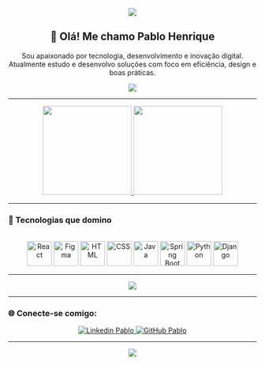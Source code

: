 <!-- Banner de topo com efeito wave e gradiente neon -->
<div align="center">
  <img src="https://capsule-render.vercel.app/api?type=waving&color=4d0c7d,6a00f4,00ffcc&height=250&section=header&text=Pablo%20Henrique%20🚀&fontSize=40&fontColor=ffffff&animation=fadeIn" />
</div>

<!-- Saudação -->
<h2 align="center">👋 Olá! Me chamo Pablo Henrique</h2>
<p align="center">Sou apaixonado por tecnologia, desenvolvimento e inovação digital. Atualmente estudo e desenvolvo soluções com foco em eficiência, design e boas práticas.</p>

<!-- Animação digitando -->
<div align="center">
  <img src="https://readme-typing-svg.demolab.com?font=Fira+Code&size=22&pause=1000&color=00FFC3&center=true&vCenter=true&width=600&lines=Desenvolvedor+Fullstack;Java+%2B+Spring+Boot+%2B+Django;Frontend+em+React+%2B+Flutter;Design+UI+%2F+UX+com+Figma" />
</div>

---

<!-- Estatísticas GitHub -->
<div align="center">
  <a href="https://github.com/PabloDomiciano">
    <img height="180em" src="https://github-readme-stats.vercel.app/api?username=PabloDomiciano&show_icons=true&theme=tokyonight&include_all_commits=true&count_private=true&hide_border=true"/>
    <img height="180em" src="https://github-readme-stats.vercel.app/api/top-langs/?username=PabloDomiciano&layout=compact&langs_count=8&theme=tokyonight&hide_border=true"/>
  </a>
</div>

---

<!-- Tecnologias -->
### 🚀 Tecnologias que domino

<div align="center" style="display: inline_block"><br>
  <img title="React" alt="React" height="50" src="https://cdn.jsdelivr.net/gh/devicons/devicon/icons/react/react-original.svg"/>
  <img title="Figma" alt="Figma" height="50" src="https://cdn.jsdelivr.net/gh/devicons/devicon/icons/figma/figma-original.svg"/>
  <img title="HTML5" alt="HTML" height="50" src="https://cdn.jsdelivr.net/gh/devicons/devicon/icons/html5/html5-original.svg"/>
  <img title="CSS3" alt="CSS" height="50" src="https://cdn.jsdelivr.net/gh/devicons/devicon/icons/css3/css3-original.svg"/>
  <img title="Java" alt="Java" height="50" src="https://cdn.jsdelivr.net/gh/devicons/devicon/icons/java/java-original.svg"/>
  <img title="Spring Boot" alt="Spring Boot" height="50" src="https://cdn.jsdelivr.net/gh/devicons/devicon/icons/spring/spring-original.svg"/>
  <img title="Python" alt="Python" height="50" src="https://cdn.jsdelivr.net/gh/devicons/devicon/icons/python/python-original.svg"/>
  <img title="Django" alt="Django" height="50" src="https://cdn.jsdelivr.net/gh/devicons/devicon/icons/django/django-plain.svg"/>
</div>

---

<!-- Troféus do GitHub -->
<div align="center">
  <img src="https://github-profile-trophy.vercel.app/?username=PabloDomiciano&theme=algolia&no-bg=true&no-frame=true&column=7" />
</div>

---

<!-- Contato -->
### 🌐 Conecte-se comigo:

<div align="center">
  <a href="https://www.linkedin.com/in/pablohenriquedomiciano/" target="_blank">
    <img src="https://img.shields.io/badge/LinkedIn-00a0dc?style=for-the-badge&logo=linkedin&logoColor=white" alt="Linkedin Pablo" />
  </a>
  <a href="https://github.com/PabloDomiciano" target="_blank">
    <img src="https://img.shields.io/badge/GitHub-171515?style=for-the-badge&logo=github&logoColor=white" alt="GitHub Pablo" />
  </a>
</div>

---

<!-- Rodapé -->
<div align="center">
  <img src="https://capsule-render.vercel.app/api?type=waving&color=00ffcc,6a00f4,4d0c7d&height=120&section=footer"/>
</div>
